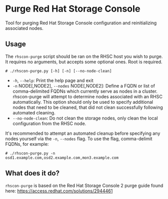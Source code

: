 # Purge Red Hat Storage Console
Tool for purging Red Hat Storage Console configuration and reinitializing
associated nodes.

## Usage 
The `rhscon-purge` script should be ran on the RHSC host you wish to purge.  It
requires no arguments, but accepts some optional ones.  Root is required.

~~~
# ./rhscon-purge.py [-h] [-n] [--no-node-clean]
~~~ 

* `-h`, `--help`: Print the help page and exit
* `-n` NODE[,NODE2], `--nodes` NODE[,NODE2]: Define a FQDN or list of 
comma-delimited FQDNs which currently serve as nodes in a cluster. rhscon-purge
will attempt to determine nodes associated with an RHSC automatically. This 
option should only be used to specify additional nodes that need to be cleaned, 
that did not clean successfully following automated cleaning.
* `--no-node-clean`: Do not clean the storage nodes, only clean the local
configuration from the RHSC node.

It's recommended to attempt an automated cleanup before specifying any nodes
yourself via the `-n`, `--nodes` flag.  To use the flag, comma-delimit FQDNs,
for example:

~~~
# ./rhscon-purge.py -n osd1.example.com,osd2.example.com,mon3.example.com
~~~

## What does it do?
`rhscon-purge` is based on the Red Hat Storage Console 2 purge guide found here: 
https://access.redhat.com/solutions/2944461
